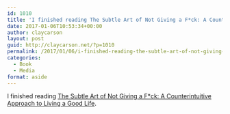 ```yaml
---
id: 1010
title: 'I finished reading The Subtle Art of Not Giving a F*ck: A Counterintuitive Approach to Living a Good Life'
date: 2017-01-06T10:53:34+00:00
author: claycarson
layout: post
guid: http://claycarson.net/?p=1010
permalink: /2017/01/06/i-finished-reading-the-subtle-art-of-not-giving-a-fck-a-counterintuitive-approach-to-living-a-good-life/
categories:
  - Book
  - Media
format: aside
---
```

I finished reading [The Subtle Art of Not Giving a F*ck: A Counterintuitive Approach to Living a Good Life](http://amazon.com/exec/obidos/ASIN/B019MMUA8S/claycarson0c-20).